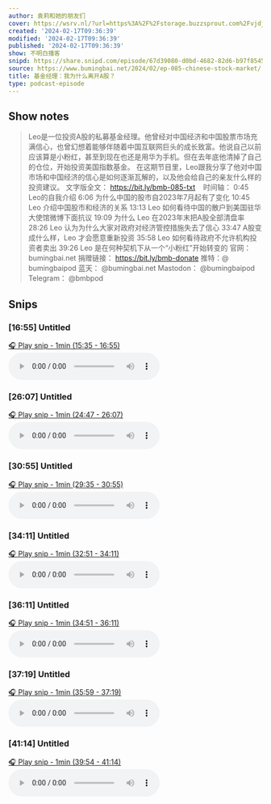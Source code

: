 ```yaml
---
author: 袁莉和她的朋友们
cover: https://wsrv.nl/?url=https%3A%2F%2Fstorage.buzzsprout.com%2Fvjdjwv6ksgb3vyo6dvabtlftmjhq%3F.jpg&w=200&h=200
created: '2024-02-17T09:36:39'
modified: '2024-02-17T09:36:39'
published: '2024-02-17T09:36:39'
show: 不明白播客
snipd: https://share.snipd.com/episode/67d39080-d0bd-4682-82d6-b97f85455fe5
source: https://www.bumingbai.net/2024/02/ep-085-chinese-stock-market/
title: 基金经理：我为什么离开A股？
type: podcast-episode
---
```



## Show notes
> Leo是一位投资A股的私募基金经理。他曾经对中国经济和中国股票市场充满信心，也曾幻想着能够伴随着中国互联网巨头的成长致富。他说自己以前应该算是小粉红，甚至到现在也还是用华为手机。但在去年底他清掉了自己的仓位，开始投资美国指数基金。 在这期节目里，Leo跟我分享了他对中国市场和中国经济的信心是如何逐渐瓦解的，以及他会给自己的亲友什么样的投资建议。  文字版全文： https://bit.ly/bmb-085-txt     时间轴： 0:45 Leo的自我介绍 6:06 为什么中国的股市自2023年7月起有了变化 10:45 Leo 介绍中国股市和经济的关系 13:13 Leo 如何看待中国的散户到美国驻华大使馆微博下面抗议 19:09 为什么 Leo 在2023年末把A股全部清盘率 28:26 Leo 认为为什么大家对政府对经济管控措施失去了信心 33:47 A股变成什么样，Leo 才会愿意重新投资 35:58 Leo 如何看待政府不允许机构投资者卖出 39:26 Leo 是在何种契机下从一个“小粉红”开始转变的
> 官网： bumingbai.net  捐赠链接： https://bit.ly/bmb-donate  推特：@ bumingbaipod  蓝天： @bumingbai.net  Mastodon： @bumingbaipod  Telegram： @bmbpod

## Snips
### [16:55] Untitled
[🎧 Play snip - 1min️ (15:35 - 16:55)](https://share.snipd.com/snip/913f895a-3927-46a3-9953-6ad779f6259a)
<audio controls> <source src="https://www.buzzsprout.com/1982525/episodes/14519123-a.mp3#t=15:35,16:55"> </audio>
### [26:07] Untitled
[🎧 Play snip - 1min️ (24:47 - 26:07)](https://share.snipd.com/snip/8eca9460-a47e-4c92-8920-4af19242da17)
<audio controls> <source src="https://www.buzzsprout.com/1982525/episodes/14519123-a.mp3#t=24:47,26:07"> </audio>
### [30:55] Untitled
[🎧 Play snip - 1min️ (29:35 - 30:55)](https://share.snipd.com/snip/d7a4934f-6860-4d6c-b98b-55e36406e7e5)
<audio controls> <source src="https://www.buzzsprout.com/1982525/episodes/14519123-a.mp3#t=29:35,30:55"> </audio>
### [34:11] Untitled
[🎧 Play snip - 1min️ (32:51 - 34:11)](https://share.snipd.com/snip/53ff0121-acbb-4b46-90b9-c2254c58cd4d)
<audio controls> <source src="https://www.buzzsprout.com/1982525/episodes/14519123-a.mp3#t=32:51,34:11"> </audio>
### [36:11] Untitled
[🎧 Play snip - 1min️ (34:51 - 36:11)](https://share.snipd.com/snip/e2aa04cb-c3b0-42c0-9bbe-b2be5fdea4ac)
<audio controls> <source src="https://www.buzzsprout.com/1982525/episodes/14519123-a.mp3#t=34:51,36:11"> </audio>
### [37:19] Untitled
[🎧 Play snip - 1min️ (35:59 - 37:19)](https://share.snipd.com/snip/7b9a63ae-6611-4b78-8160-aa42636a5e6c)
<audio controls> <source src="https://www.buzzsprout.com/1982525/episodes/14519123-a.mp3#t=35:59,37:19"> </audio>
### [41:14] Untitled
[🎧 Play snip - 1min️ (39:54 - 41:14)](https://share.snipd.com/snip/1c21d804-b645-4404-9bcf-faebd272aef4)
<audio controls> <source src="https://www.buzzsprout.com/1982525/episodes/14519123-a.mp3#t=39:54,41:14"> </audio>
